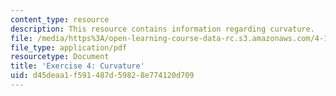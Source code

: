 ```yaml
---
content_type: resource
description: This resource contains information regarding curvature.
file: /media/https%3A/open-learning-course-data-rc.s3.amazonaws.com/4-105-geometric-disciplines-and-architecture-skills-reciprocal-methodologies-fall-2012/d45deaa1f591487d59828e774120d709_MIT4_105F12_ex4-curvature.pdf
file_type: application/pdf
resourcetype: Document
title: 'Exercise 4: Curvature'
uid: d45deaa1-f591-487d-5982-8e774120d709
---
```

